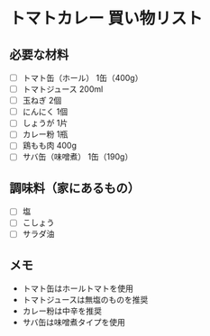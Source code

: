 # トマトカレー 買い物リスト

## 必要な材料
- [ ] トマト缶（ホール） 1缶（400g）
- [ ] トマトジュース 200ml
- [ ] 玉ねぎ 2個
- [ ] にんにく 1個
- [ ] しょうが 1片
- [ ] カレー粉 1瓶
- [ ] 鶏もも肉 400g
- [ ] サバ缶（味噌煮） 1缶（190g）

## 調味料（家にあるもの）
- [ ] 塩
- [ ] こしょう
- [ ] サラダ油

## メモ
- トマト缶はホールトマトを使用
- トマトジュースは無塩のものを推奨
- カレー粉は中辛を推奨
- サバ缶は味噌煮タイプを使用 